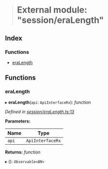 > # External module: "session/eraLength"

## Index

### Functions

* [eraLength](_session_eralength_.md#eralength)

## Functions

###  eraLength

▸ **eraLength**(`api`: `ApiInterfaceRx`): *function*

*Defined in [session/eraLength.ts:13](https://github.com/polkadot-js/api/blob/9bd5c09/packages/api-derive/src/session/eraLength.ts#L13)*

**Parameters:**

Name | Type |
------ | ------ |
`api` | `ApiInterfaceRx` |

**Returns:** *function*

▸ (): *`Observable<BN>`*